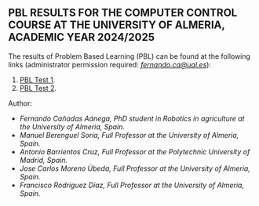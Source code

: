 ## PBL RESULTS FOR THE COMPUTER CONTROL COURSE AT THE UNIVERSITY OF ALMERIA, ACADEMIC YEAR 2024/2025

The results of Problem Based Learning (PBL) can be found at the following links (administrator permission required: *fernando.ca@ual.es*):

1. [PBL Test 1](https://docs.google.com/spreadsheets/d/1axFAzg7HU7lVhTvddhm5q5dRr9dQwEij/edit?usp=drive_link&ouid=111106254089155520445&rtpof=true&sd=true). 
2. [PBL Test 2](https://docs.google.com/spreadsheets/d/1tglvaFYOI9Zcf4NErCXlpyS0Q61Kk0GH/edit?usp=drive_link&ouid=111106254089155520445&rtpof=true&sd=true).

Author: 
 - *Fernando Cañadas Aánega, PhD student in Robotics in agriculture at the University of Almeria, Spain.*
 - *Manuel Berenguel Soria, Full Professor at the University of Almeria, Spain.*
 - *Antonio Barrientos Cruz, Full Professor at the Polytechnic University of Madrid, Spain.*
 - *Jose Carlos Moreno Úbeda, Full Professor at the University of Almeria, Spain.*
 - *Francisco Rodríguez Díaz, Full Professor at the University of Almeria, Spain.*
